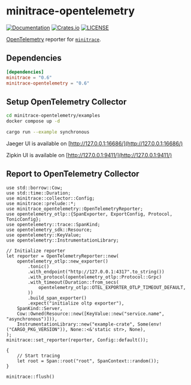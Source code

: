 # minitrace-opentelemetry

[![Documentation](https://docs.rs/minitrace-opentelemetry/badge.svg)](https://docs.rs/minitrace-opentelemetry/)
[![Crates.io](https://img.shields.io/crates/v/minitrace-opentelemetry.svg)](https://crates.io/crates/minitrace-opentelemetry)
[![LICENSE](https://img.shields.io/github/license/tikv/minitrace-rust.svg)](https://github.com/tikv/minitrace-rust/blob/master/LICENSE)

[OpenTelemetry](https://github.com/open-telemetry/opentelemetry-rust) reporter for [`minitrace`](https://crates.io/crates/minitrace).

## Dependencies

```toml
[dependencies]
minitrace = "0.6"
minitrace-opentelemetry = "0.6"
```

## Setup OpenTelemetry Collector

```sh
cd minitrace-opentelemetry/examples
docker compose up -d

cargo run --example synchronous
```

Jaeger UI is available on [http://127.0.0.1:16686/](http://127.0.0.1:16686/)

Zipkin UI is available on [http://127.0.0.1:9411/](http://127.0.0.1:9411/)

## Report to OpenTelemetry Collector

```rust, no_run
use std::borrow::Cow;
use std::time::Duration;
use minitrace::collector::Config;
use minitrace::prelude::*;
use minitrace_opentelemetry::OpenTelemetryReporter;
use opentelemetry_otlp::{SpanExporter, ExportConfig, Protocol, TonicConfig};
use opentelemetry::trace::SpanKind;
use opentelemetry_sdk::Resource;
use opentelemetry::KeyValue;
use opentelemetry::InstrumentationLibrary;

// Initialize reporter
let reporter = OpenTelemetryReporter::new(
    opentelemetry_otlp::new_exporter()
        .tonic()
        .with_endpoint("http://127.0.0.1:4317".to_string())
        .with_protocol(opentelemetry_otlp::Protocol::Grpc)
        .with_timeout(Duration::from_secs(
            opentelemetry_otlp::OTEL_EXPORTER_OTLP_TIMEOUT_DEFAULT,
        ))
        .build_span_exporter()
        .expect("initialize oltp exporter"),
    SpanKind::Server,
    Cow::Owned(Resource::new([KeyValue::new("service.name", "asynchronous")])),
    InstrumentationLibrary::new("example-crate", Some(env!("CARGO_PKG_VERSION")), None::<&'static str>, None),
);
minitrace::set_reporter(reporter, Config::default());

{
    // Start tracing
    let root = Span::root("root", SpanContext::random());
}

minitrace::flush()
```
